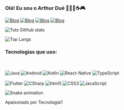### Olá! Eu sou o Arthur Dué 🧑🏻‍💻☕🎮 

[![Blog](https://img.shields.io/badge/LinkedIn-0077B5?style=for-the-badge&logo=linkedin&logoColor=white)](https://www.linkedin.com/in/arthur-du%C3%A9-59561a123/)
[![Blog](https://img.shields.io/badge/Instagram-E4405F?style=for-the-badge&logo=instagram&logoColor=white)](https://www.instagram.com/duetechnology/)
[![Blog](https://img.shields.io/badge/WhatsApp-25D366?style=for-the-badge&logo=whatsapp&logoColor=white)](https://wa.me/message/VTLP3IKBV4E4F1)
[![Blog](https://img.shields.io/badge/Twitch-9146FF?style=for-the-badge&logo=twitch&logoColor=white)](https://www.twitch.tv/tutsdue)

![Tuts GitHub stats](https://github-readme-stats.vercel.app/api?username=Tuts-Due&show_icons=true&theme=tokyonight)

![Top Langs](https://github-readme-stats.vercel.app/api/top-langs/?username=Tuts-Due&layout=compact)

### Tecnologias que uso: 
<div style = "display: inline_block"><br/>
<br/>
  
<img align="center " alt="Java" src="https://img.shields.io/badge/Java-ED8B00?style=for-the-badge&logo=openjdk&logoColor=white">
<img align="center " alt="Android" src="https://img.shields.io/badge/Android-3DDC84?style=for-the-badge&logo=android&logoColor=white">
<img align="center " alt="Kotlin" src="https://img.shields.io/badge/Kotlin-0095D5?&style=for-the-badge&logo=kotlin&logoColor=white">
<img align="center " alt="React-Native" src="https://img.shields.io/badge/React_Native-20232A?style=for-the-badge&logo=react&logoColor=61DAFB">
<img align="center " alt="TypeScript" src="https://img.shields.io/badge/TypeScript-007ACC?style=for-the-badge&logo=typescript&logoColor=white"><br/>
 <br/>
  
<img align="center " alt="Flutter" src="https://img.shields.io/badge/Flutter-02569B?style=for-the-badge&logo=flutter&logoColor=white">
<img align="center " alt="CSharp" src="https://img.shields.io/badge/C%23-239120?style=for-the-badge&logo=c-sharp&logoColor=white">
<img align="center " alt="html5" src="https://img.shields.io/badge/HTML5-E34F26?style=for-the-badge&logo=html5&logoColor=white">
<img align="center " alt="CSS3" src="https://img.shields.io/badge/CSS3-1572B6?style=for-the-badge&logo=css3&logoColor=white">
<img align="center " alt="JacaScript" src="https://img.shields.io/badge/JavaScript-F7DF1E?style=for-the-badge&logo=javascript&logoColor=black">


![Snake animation](https://github.com/Tuts-Due/Tuts-Due/blob/output/github-contribution-grid-snake.svg)

</div>

Apaixonado por Tecnologia!!


